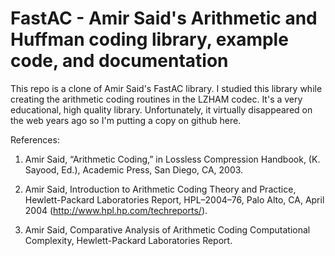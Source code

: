 # FastAC - Amir Said's Arithmetic and Huffman coding library, example code, and documentation

This repo is a clone of Amir Said's FastAC library. I studied this library while creating the arithmetic coding routines in the LZHAM codec. It's a very educational, high quality library. Unfortunately, it virtually disappeared on the web years ago so I'm putting a copy on github here.

References:

1. Amir Said, “Arithmetic Coding,” in Lossless Compression Handbook, (K. Sayood, Ed.), Academic Press, San Diego, CA, 2003.

2. Amir Said, Introduction to Arithmetic Coding Theory and Practice, Hewlett-Packard Laboratories Report, HPL–2004–76, Palo Alto, CA, April 2004 (http://www.hpl.hp.com/techreports/).

3. Amir Said, Comparative Analysis of Arithmetic Coding Computational Complexity,
Hewlett-Packard Laboratories Report.
